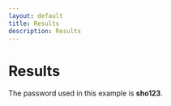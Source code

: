 ```yaml
---
layout: default
title: Results
description: Results
---
```



# Results

The password used in this example is **sho123**.